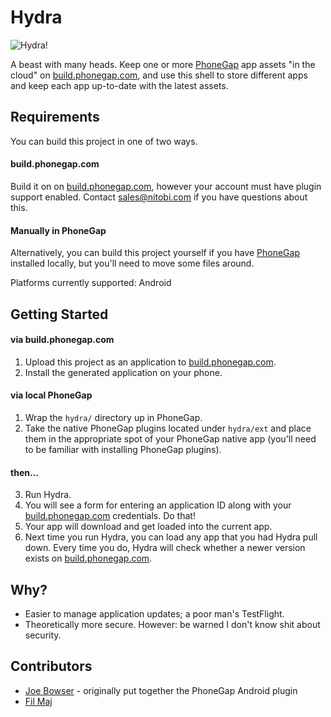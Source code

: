 Hydra
====

![Hydra!](http://github.com/filmaj/hydra/raw/master/img/icon128.png)

A beast with many heads. Keep one or more [PhoneGap](http://www.phonegap.com) app assets "in the cloud" on
[build.phonegap.com](http://build.phonegap.com), and use this shell to
store different apps and keep each app up-to-date with the latest
assets.

Requirements
----

You can build this project in one of two ways.

#### build.phonegap.com ####

Build it on on [build.phonegap.com](http://build.phonegap.com),
however your account must have plugin support enabled. Contact [sales@nitobi.com](mailto:sales@nitobi.com)
if you have questions about this.

#### Manually in PhoneGap ####

Alternatively, you can build this project yourself if you have
[PhoneGap](http://www.phonegap.com) installed locally, but you'll need
to move some files around.

Platforms currently supported: Android

Getting Started
----

#### via build.phonegap.com ####

1. Upload this project as an application to [build.phonegap.com](http://build.phonegap.com).
2. Install the generated application on your phone.

#### via local PhoneGap ####

1. Wrap the `hydra/` directory up in PhoneGap.
2. Take the native PhoneGap plugins located under `hydra/ext` and place
   them in the appropriate spot of your PhoneGap native app (you'll need
to be familiar with installing PhoneGap plugins).

#### then... ####

3. Run Hydra.
4. You will see a form for entering an application ID along with your [build.phonegap.com](http://build.phonegap.com) credentials. Do that!
5. Your app will download and get loaded into the current app.
6. Next time you run Hydra, you can load any app that you had Hydra pull down. Every time you do, Hydra will check whether a newer version exists on [build.phonegap.com](http://build.phonegap.com).

Why?
----

* Easier to manage application updates; a poor man's TestFlight.
* Theoretically more secure. However: be warned I don't know shit about
  security.

Contributors
----

* [Joe Bowser](http://www.github.com/infil00p) - originally put together
  the PhoneGap Android plugin
* [Fil Maj](http://www.github.com/filmaj)
